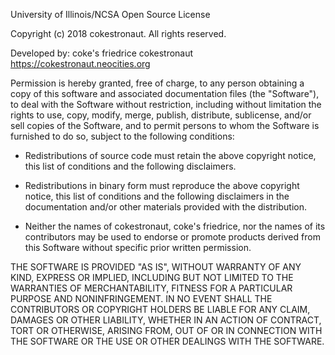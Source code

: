University of Illinois/NCSA Open Source License 

Copyright (c) 2018 cokestronaut. All rights reserved. 

Developed by: coke's friedrice 
              cokestronaut 
              https://cokestronaut.neocities.org

Permission is hereby granted, free of charge, to any person 
obtaining a copy of this software and associated documentation files 
(the "Software"), to deal with the Software without restriction, 
including without limitation the rights to use, copy, modify, merge,
publish, distribute, sublicense, and/or sell copies of the Software, 
and to permit persons to whom the Software is furnished to do so, 
subject to the following conditions:

* Redistributions of source code must retain the above copyright notice, 
  this list of conditions and the following disclaimers.

* Redistributions in binary form must reproduce the above copyright 
  notice, this list of conditions and the following disclaimers in the 
  documentation and/or other materials provided with the distribution.

* Neither the names of cokestronaut, coke's friedrice, nor the names of its 
  contributors may be used to endorse or promote products derived from
  this Software without specific prior written permission.

THE SOFTWARE IS PROVIDED "AS IS", WITHOUT WARRANTY OF ANY KIND, EXPRESS 
OR IMPLIED, INCLUDING BUT NOT LIMITED TO THE WARRANTIES OF MERCHANTABILITY, 
FITNESS FOR A PARTICULAR PURPOSE AND NONINFRINGEMENT. IN NO EVENT SHALL THE 
CONTRIBUTORS OR COPYRIGHT HOLDERS BE LIABLE FOR ANY CLAIM, DAMAGES OR OTHER 
LIABILITY, WHETHER IN AN ACTION OF CONTRACT, TORT OR OTHERWISE, ARISING FROM, 
OUT OF OR IN CONNECTION WITH THE SOFTWARE OR THE USE OR OTHER DEALINGS WITH
THE SOFTWARE.
